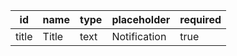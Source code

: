 id        |name           |type|placeholder						|required|
----------|---------------|----|--------------------------------|--------|
title     |Title          |text|Notification                    |true    |